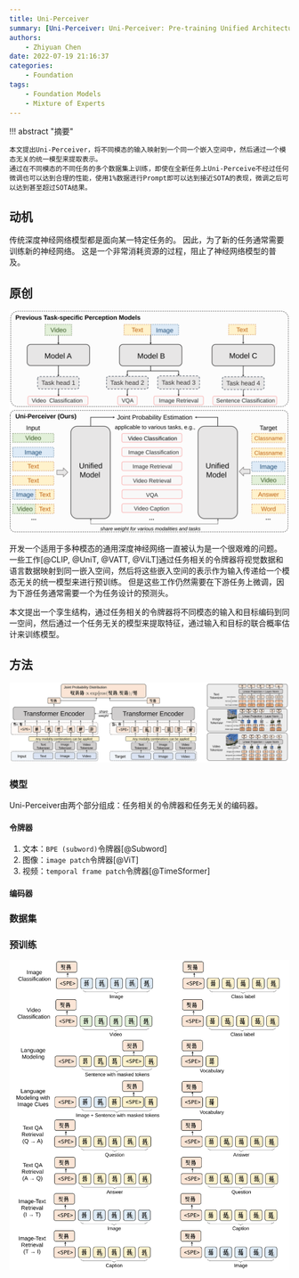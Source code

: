 ```yaml
---
title: Uni-Perceiver
summary: [Uni-Perceiver: Uni-Perceiver: Pre-training Unified Architecture for Generic Perception for Zero-shot and Few-shot Tasks](https://arxiv.org/abs/2112.01522)[@UniPerceiver]
authors:
    - Zhiyuan Chen
date: 2022-07-19 21:16:37
categories:
    - Foundation
tags:
    - Foundation Models
    - Mixture of Experts
---
```


!!! abstract "摘要"

    本文提出Uni-Perceiver，将不同模态的输入映射到一个同一个嵌入空间中，然后通过一个模态无关的统一模型来提取表示。
    通过在不同模态的不同任务的多个数据集上训练，即使在全新任务上Uni-Perceive不经过任何微调也可以达到合理的性能，使用1%数据进行Prompt即可以达到接近SOTA的表现，微调之后可以达到甚至超过SOTA结果。

## 动机

传统深度神经网络模型都是面向某一特定任务的。
因此，为了新的任务通常需要训练新的神经网络。
这是一个非常消耗资源的过程，阻止了神经网络模型的普及。

## 原创

![构建](uniperceiver/tasks_formulations.svg "构建")

<!-- 因此，现有模型大都是为了某一特定任务而专门设计。
比如卷积神经网络[@AlexNet, @ResNet]大都在视觉任务中应用，而变换网络[@BERT, @GPT]通常在语言任务中使用。 -->
开发一个适用于多种模态的通用深度神经网络一直被认为是一个很艰难的问题。
一些工作[@CLIP, @UniT, @VATT, @ViLT]通过任务相关的令牌器将视觉数据和语言数据映射到同一嵌入空间，然后将这些嵌入空间的表示作为输入传递给一个模态无关的统一模型来进行预训练。
但是这些工作仍然需要在下游任务上微调，因为下游任务通常需要一个为任务设计的预测头。

本文提出一个孪生结构，通过任务相关的令牌器将不同模态的输入和目标编码到同一空间，然后通过一个任务无关的模型来提取特征，通过输入和目标的联合概率估计来训练模型。

## 方法

![Uni-Perceiver](uniperceiver/overview.svg "Uni-Perceiver")

### 模型

Uni-Perceiver由两个部分组成：任务相关的令牌器和任务无关的编码器。

#### 令牌器

1. 文本：`BPE (subword)`令牌器[@Subword]
2. 图像：`image patch`令牌器[@ViT]
3. 视频：`temporal frame patch`令牌器[@TimeSformer]

#### 编码器

### 数据集

### 预训练

![令牌化](uniperceiver/task_forms.svg "令牌化")
